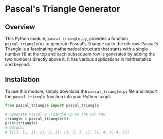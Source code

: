 # Pascal's Triangle Generator

## Overview

This Python module, `pascal_triangle.py`, provides a function `pascal_triangle(n)` to generate Pascal's Triangle up to the nth row. Pascal's Triangle is a fascinating mathematical structure that starts with a single number (1) at the top and each subsequent row is generated by adding the two numbers directly above it. It has various applications in mathematics and beyond.

## Installation

To use this module, simply download the `pascal_triangle.py` file and import the `pascal_triangle` function into your Python script.

```python
from pascal_triangle import pascal_triangle

# Generate Pascal's Triangle up to the 5th row
triangle = pascal_triangle(5)
print(triangle)
# Output:
# [[1], [1, 1], [1, 2, 1], [1, 3, 3, 1], [1, 4, 6, 4, 1]]

